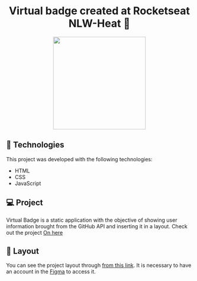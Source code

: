 <h1 align="center">
  Virtual badge created at Rocketseat NLW-Heat 🚀
</h1>


<p align="center">
<img src= "https://user-images.githubusercontent.com/86134783/138464184-ee0280e2-d07c-4c18-b4bd-5fb1a6e49d69.jpeg" width="250px"
</p>
  
## 🚀 Technologies

This project was developed with the following technologies:

- HTML
- CSS
- JavaScript

## 💻 Project

Virtual Badge is a static application with the objective of showing user information brought from the GitHub API and inserting it in a layout.
  Check out the project
[On here](https://otaviocostadev.github.io/virtual-badge-nlw/)

## 🔖 Layout

You can see the project layout through [from this link](<https://www.figma.com/file/9Z2vxc8VTRuZpYjFalCMAl/Badge-Do-While2021-(Copy)?node-id=0%3A1>). It is necessary to have an account in the [Figma](https://figma.com) to access it.
  
